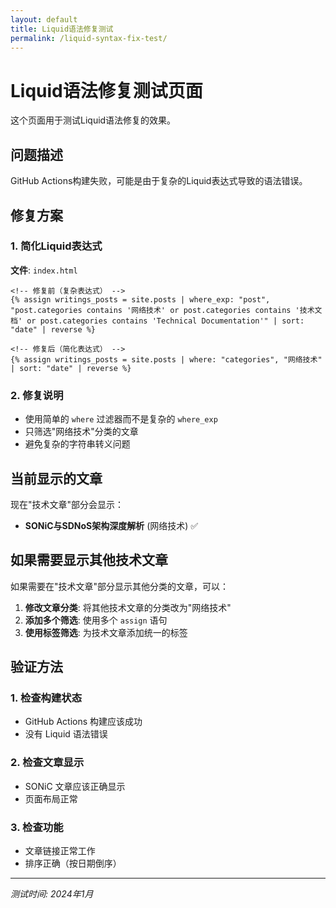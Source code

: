 ```yaml
---
layout: default
title: Liquid语法修复测试
permalink: /liquid-syntax-fix-test/
---
```


# Liquid语法修复测试页面

这个页面用于测试Liquid语法修复的效果。

## 问题描述

GitHub Actions构建失败，可能是由于复杂的Liquid表达式导致的语法错误。

## 修复方案

### 1. 简化Liquid表达式
**文件**: `index.html`

```liquid
<!-- 修复前（复杂表达式） -->
{% assign writings_posts = site.posts | where_exp: "post", "post.categories contains '网络技术' or post.categories contains '技术文档' or post.categories contains 'Technical Documentation'" | sort: "date" | reverse %}

<!-- 修复后（简化表达式） -->
{% assign writings_posts = site.posts | where: "categories", "网络技术" | sort: "date" | reverse %}
```

### 2. 修复说明
- 使用简单的 `where` 过滤器而不是复杂的 `where_exp`
- 只筛选"网络技术"分类的文章
- 避免复杂的字符串转义问题

## 当前显示的文章

现在"技术文章"部分会显示：
- **SONiC与SDNoS架构深度解析** (网络技术) ✅

## 如果需要显示其他技术文章

如果需要在"技术文章"部分显示其他分类的文章，可以：

1. **修改文章分类**: 将其他技术文章的分类改为"网络技术"
2. **添加多个筛选**: 使用多个 `assign` 语句
3. **使用标签筛选**: 为技术文章添加统一的标签

## 验证方法

### 1. 检查构建状态
- GitHub Actions 构建应该成功
- 没有 Liquid 语法错误

### 2. 检查文章显示
- SONiC 文章应该正确显示
- 页面布局正常

### 3. 检查功能
- 文章链接正常工作
- 排序正确（按日期倒序）

---

*测试时间: 2024年1月*
